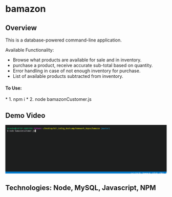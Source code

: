 # bamazon

<h2>Overview</h2>

This is a database-powered command-line application. 

Available Functionality:   
* Browse what products are available for sale and in inventory.
* purchase a product, receive accurate sub-total based on quantity.
* Error handling in case of not enough inventory for purchase. 
* List of available products subtracted from inventory. 


<h4>To Use: </h4>
* 1. npm i
* 2. node bamazonCustomer.js

<h2>Demo Video</h2>

![customer demo](https://raw.githubusercontent.com/B-Helgeson/bamazon/master/bamazon.gif)

<h2>Technologies: Node, MySQL, Javascript, NPM</h2>
